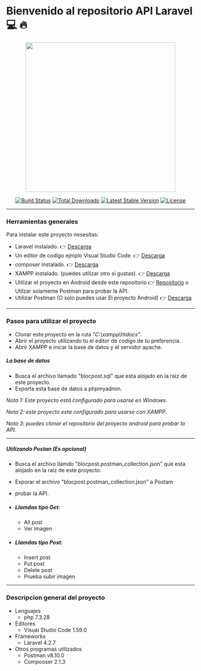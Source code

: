 # Bienvenido al repositorio API Laravel 💻 🔥   


<p align="center"><a href="https://laravel.com" target="_blank"><img src="https://raw.githubusercontent.com/laravel/art/master/logo-lockup/5%20SVG/2%20CMYK/1%20Full%20Color/laravel-logolockup-cmyk-red.svg" width="400"></a></p>

<p align="center">
<a href="https://travis-ci.org/laravel/framework"><img src="https://travis-ci.org/laravel/framework.svg" alt="Build Status"></a>
<a href="https://packagist.org/packages/laravel/framework"><img src="https://img.shields.io/packagist/dt/laravel/framework" alt="Total Downloads"></a>
<a href="https://packagist.org/packages/laravel/framework"><img src="https://img.shields.io/packagist/v/laravel/framework" alt="Latest Stable Version"></a>
<a href="https://packagist.org/packages/laravel/framework"><img src="https://img.shields.io/packagist/l/laravel/framework" alt="License"></a>
</p>

------------
### Herramientas generales

Para instalar este proyecto nesesitas:
-  Laravel instalado.  👉 [Descarga](https://laravel.com/ "Descarga")
- Un editor de codigo ejmplo Visual Studio Code.  👉 [Descarga](https://code.visualstudio.com/ "Descarga")
- composer instalado.   👉 [Descarga](https://getcomposer.org/ "Descarga")
-  XAMPP instalado. (puedes utilizar otro si gustas).  👉 [Descarga](https://www.apachefriends.org/es/download.html "Descarga")
- Utilizar el proyecto en Android desde este repositorio   👉 [Repositorio](https://github.com/lem01/Prueba-de-conceptos "Repo") o Utilzar solamente Postman para probar la  API.
- Utilizar Postman (O solo puedes usar El proyecto Android)   👉 [Descarga](https://www.postman.com/downloads/ "Postman")
------------
### Pasos para utilizar el proyecto

- Clonar este proyecto en la ruta *"C:\xampp\htdocs"*.
- Abrir el proyecto utilizando tu el editor de codigo de tu preferencia.
- Abrir XAMPP e inicar la base de datos y el servidor apache.


##### La base de datos
- Busca el archivo llamado "blocpost.sql" que esta alojado en la raiz de este proyecto.
- Exporta esta base de datos a phpmyadmin.

*Nota 1: Este proyecto  está configurado para usarse en Windows.*

*Nota 2: este proyecto esta configurado para usarse con XAMPP.*

*Nota 3:  puedes clonar el repositorio del proyecto android para probar la API.*

------------

##### Utilizando Postan (Es opcional)
- Busca el archivo llamdo  "blocpost.postman_collection.json" que esta alojado en la raiz de este proyecto.
- Exporar el archivo "blocpost.postman_collection.json" a Postam
- probar la API.
- ##### Llamdas tipo Get:
	 - All post
	 - Ver imagen

- ##### Llamdas tipo Post:
	 - Insert post
	 - Put post
	 - Delete post
	 - Prueba subir imagen

------------
### Descripcion general del proyecto 


- Lenguajes
	- php 7.3.28 
- Editores
	- Visual Studio Code 1.59.0
- Frameworks
	- Laravel 4.2.7
- Otros programas utilizados 
	- Postman  v8.10.0
	- Compooser  2.1.3
